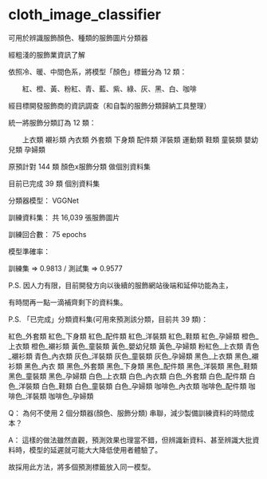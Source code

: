 # cloth_image_classifier
可用於辨識服飾顏色、種類的服飾圖片分類器

經粗淺的服飾業資訊了解

依照冷、暖、中間色系，將模型「顏色」標籤分為 12 類：

　　紅、橙、黃、粉紅、青、藍、紫、綠、灰、黑、白、咖啡

經目標開發服飾商的資訊調查（和自製的服飾分類歸納工具整理）

統一將服飾分類訂為 12 類：

　　上衣類 襯衫類 內衣類 外套類 下身類 配件類 洋裝類 運動類 鞋類 童裝類 嬰幼兒類 孕婦類

原預計對 144 類 顏色x服飾分類 做個別資料集

目前已完成 39 類 個別資料集

分類器模型： VGGNet

訓練資料集： 共 16,039 張服飾圖片

訓練回合數： 75 epochs

模型準確率： 

訓練集 => 0.9813 / 測試集 => 0.9577


P.S. 因人力有限，目前開發方向以後續的服飾網站後端和延伸功能為主，

有時間再一點一滴補齊剩下的資料集。


P.S. 「已完成」分類資料集(可用來預測該分類，目前共 39 類)：

紅色_外套類 紅色_下身類 紅色_配件類 紅色_洋裝類 紅色_鞋類 紅色_孕婦類 橙色_上衣類
橙色_襯衫類 黃色_童裝類 黃色_嬰幼兒類 黃色_孕婦類 粉紅色_上衣類 青色_襯衫類 青色_內衣類 
灰色_洋裝類 灰色_童裝類 灰色_孕婦類 黑色_上衣類 黑色_襯衫類 黑色_內衣 類 黑色_外套類 
黑色_下身類 黑色_配件類 黑色_洋裝類 黑色_鞋類 黑色_童裝類 黑色_孕婦類 白色_上衣類 
白色_內衣類 白色_外套類 白色_配件類 白色_洋裝類 白色_鞋類 白色_童裝類 白色_孕婦類 
咖啡色_內衣類 咖啡色_配件類 咖啡色_洋裝類 咖啡色_孕婦類

Q： 為何不使用 2 個分類器(顏色、服飾分類) 串聯，減少製備訓練資料的時間成本？

A： 這樣的做法雖然直觀，預測效果也理當不錯，但辨識新資料、甚至辨識大批資料時，模型的延遲就可能大大降低使用者體驗了。
    
故採用此方法，將多個預測標籤放入同一模型。
